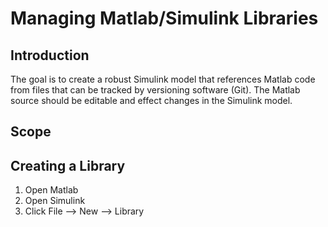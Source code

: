 # Managing Matlab/Simulink Libraries

## Introduction
The goal is to create a robust Simulink model that references Matlab code from files that can be tracked by versioning software (Git). The Matlab source should be editable and effect changes in the Simulink model.

## Scope

## Creating a Library
1. Open Matlab
2. Open Simulink
3. Click File --> New --> Library
